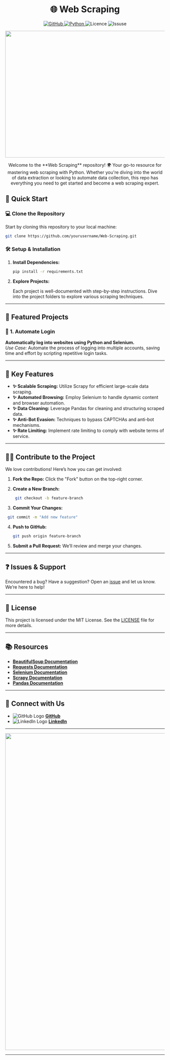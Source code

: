 <h1 align='center'> 🌐 Web Scraping </h1> 

<p align="center">
  <a href="https://github.com/dhiwinsamrich/scapy">
    <img src="https://img.shields.io/badge/GitHub-Repo-blue?style=for-the-badge&logo=github" alt="GitHub">
  </a>
  <a href="https://www.python.org/">
    <img src="https://img.shields.io/badge/Made%20with-Python-FFD43B?style=for-the-badge&logo=python&logoColor=darkgreen" alt="Python">
  </a>
    <img src="https://img.shields.io/badge/License-MIT-green?style=for-the-badge" alt="Licence">
    <img src="https://img.shields.io/github/issues/dhiwinsamrich/Scapy?style=for-the-badge" alt="Issuse">
</p>
<p align='center'>
<img src = "https://github.com/user-attachments/assets/f57de467-7ca8-4ed0-8787-8a52bc647db4" width="1000" height="400"/>
</p>
<p align="center">
Welcome to the **Web Scraping** repository! 🌍 Your go-to resource for mastering web scraping with Python. Whether you're diving into the world of data extraction or looking to automate data collection, this repo has everything you need to get started and become a web scraping expert.
</p>

## 🚀 **Quick Start**

### 💻 **Clone the Repository**

Start by cloning this repository to your local machine:

```bash
git clone https://github.com/yourusername/Web-Scraping.git
```

### 🛠️ **Setup & Installation**

1. **Install Dependencies:**

    ```bash
    pip install -r requirements.txt
    ```

2. **Explore Projects:**

   Each project is well-documented with step-by-step instructions. Dive into the project folders to explore various scraping techniques.

---

## 📂 **Featured Projects**

### 🔐 **1. Automate Login**  
**Automatically log into websites using Python and Selenium.**  
*Use Case:* Automate the process of logging into multiple accounts, saving time and effort by scripting repetitive login tasks.

---

## 🌟 **Key Features**

- **✨ Scalable Scraping:** Utilize Scrapy for efficient large-scale data scraping.
- **✨ Automated Browsing:** Employ Selenium to handle dynamic content and browser automation.
- **✨ Data Cleaning:** Leverage Pandas for cleaning and structuring scraped data.
- **✨ Anti-Bot Evasion:** Techniques to bypass CAPTCHAs and anti-bot mechanisms.
- **✨ Rate Limiting:** Implement rate limiting to comply with website terms of service.

---

## 🧑‍💻 **Contribute to the Project**

We love contributions! Here’s how you can get involved:

1. **Fork the Repo:** Click the "Fork" button on the top-right corner.
  
2. **Create a New Branch:**
   ```bash
    git checkout -b feature-branch
    ```
   
3. **Commit Your Changes:**
  ```bash
   git commit -m "Add new feature"
  ```

4. **Push to GitHub:**
   ```bash
   git push origin feature-branch
   ```
   
5. **Submit a Pull Request:** We’ll review and merge your changes.

---

## ❓ **Issues & Support**

Encountered a bug? Have a suggestion? Open an [issue](https://github.com/dhiwinsamrich/Web-Scraping/issues) and let us know. We’re here to help!

---

## 📄 **License**

This project is licensed under the MIT License. See the [LICENSE](LICENSE) file for more details.

---

## 📚 **Resources**

- **[BeautifulSoup Documentation](https://www.crummy.com/software/BeautifulSoup/bs4/doc/)**
- **[Requests Documentation](https://docs.python-requests.org/en/master/)**
- **[Selenium Documentation](https://www.selenium.dev/documentation/en/)**
- **[Scrapy Documentation](https://docs.scrapy.org/en/latest/)**
- **[Pandas Documentation](https://pandas.pydata.org/pandas-docs/stable/)**

---

## 🤝 **Connect with Us**

- ![GitHub Logo](https://img.shields.io/badge/GitHub-Dhiwin_Samrich-black.svg) **[GitHub](https://github.com/dhiwinsamrich)**
- ![LinkedIn Logo](https://img.shields.io/badge/LinkedIn-Dhiwin_Samrich-blue.svg) **[LinkedIn](https://www.linkedin.com/in/dhiwin-samrich-9167-jerome/)**

---
<p align='center'>
<img src="https://github.com/user-attachments/assets/ba78ddcd-f1a6-4b8f-bdd2-08e957fb2a30" width="1000"/>
</p>

---
